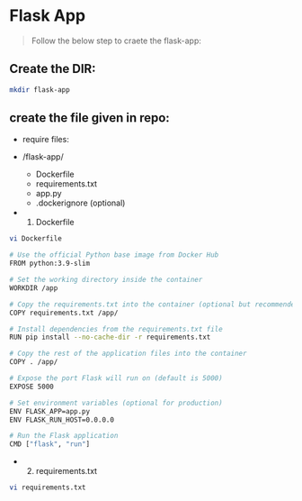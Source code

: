 # Flask App

> Follow the below step to craete the flask-app:

## Create the DIR:
```bash
mkdir flask-app
```
## create the file given in repo:
- require files: 
- /flask-app/
  - Dockerfile
  - requirements.txt
  -  app.py
  - .dockerignore (optional)

- 1. Dockerfile
```bash
vi Dockerfile
```
```bash
# Use the official Python base image from Docker Hub
FROM python:3.9-slim

# Set the working directory inside the container
WORKDIR /app

# Copy the requirements.txt into the container (optional but recommended)
COPY requirements.txt /app/

# Install dependencies from the requirements.txt file
RUN pip install --no-cache-dir -r requirements.txt

# Copy the rest of the application files into the container
COPY . /app/

# Expose the port Flask will run on (default is 5000)
EXPOSE 5000

# Set environment variables (optional for production)
ENV FLASK_APP=app.py
ENV FLASK_RUN_HOST=0.0.0.0

# Run the Flask application
CMD ["flask", "run"]
```
- 2. requirements.txt
```bash
vi requirements.txt
```
```bash
